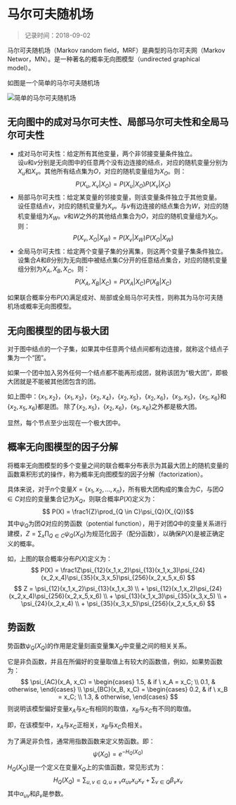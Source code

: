# 马尔可夫随机场
> 记录时间：2018-09-02

马尔可夫随机场（Markov random field，MRF）是典型的马尔可夫网（Markov Networ，MN）。是一种著名的概率无向图模型（undirected graphical model）。

如图是一个简单的马尔可夫随机场

![简单的马尔可夫随机场](https://images2015.cnblogs.com/blog/801522/201610/801522-20161011155027461-420207439.png)

## 无向图中的成对马尔可夫性、局部马尔可夫性和全局马尔可夫性

- 成对马尔可夫性：给定所有其他变量，两个非邻接变量条件独立。  
  设$u$和$v$分别是无向图中的任意两个没有边连接的结点，对应的随机变量分别为$X_{u}$和$X_{v}$。其他所有结点集为$O$，对应的随机变量组为$X_{O}$。则：
  $$ P(X_{u},X_{v} \vert X_{O}) = P(X_{u} \vert X_{O})P(X_{v} \vert X_{O})$$
- 局部马尔可夫性：给定某变量的邻接变量，则该变量条件独立于其他变量。  
  设任意结点$v$，对应的随机变量为$X_{v}$。与$v$有边连接的结点集合为$W$，对应的随机变量组为$X_{W}$。$v$和$W$之外的其他结点集合为$O$，对应的随机变量组为$X_{O}$。则：
  $$ P(X_{v},X_{O} \vert X_{W}) = P(X_{v} \vert X_{W})P(X_{O} \vert X_{W})$$
- 全局马尔可夫性：给定两个变量子集的分离集，则这两个变量子集条件独立。  
  设集合$A$和$B$分别为无向图中被结点集$C$分开的任意结点集合，对应的随机变量组分别为$X_{A}, X_{B}, X_{C}$。则：
  $$ P(X_{A},X_{B} \vert X_{C}) = P(X_{A} \vert X_{C})P(X_{B} \vert X_{C}) $$

如果联合概率分布$P(X)$满足成对、局部或全局马尔可夫性，则称其为马尔可夫随机场或概率无向图模型。

## 无向图模型的团与极大团

对于图中结点的一个子集，如果其中任意两个结点间都有边连接，就称这个结点子集为一个“团”。

如果一个团中加入另外任何一个结点都不能再形成团，就称该团为“极大团”，即极大团就是不能被其他团包含的团。

如上图中：$\lbrace x_{1}, x_{2} \rbrace$，$\lbrace x_{1}, x_{3} \rbrace$，$\lbrace x_{2}, x_{4} \rbrace$，$\lbrace x_{2}, x_{5} \rbrace$，$\lbrace x_{2}, x_{6} \rbrace$，$\lbrace x_{3}, x_{5} \rbrace$，$\lbrace x_{5}, x_{6} \rbrace$和$\lbrace x_{2}, x_{5}, x_{6} \rbrace$都是团。
除了$\lbrace x_{2}, x_{5} \rbrace$，$\lbrace x_{2}, x_{6} \rbrace$，$\lbrace x_{5}, x_{6} \rbrace$之外都是极大团。

显然，每个节点至少出现在一个极大团中。

## 概率无向图模型的因子分解

将概率无向图模型的多个变量之间的联合概率分布表示为其最大团上的随机变量的函数乘积形式的操作，称为概率无向图模型的因子分解（factorization）。

具体来说，对于$n$个变量$X = \lbrace x_{1}, x_{2}, ..., x_{n} \rbrace$，所有极大团构成的集合为$C$，与团$Q \in C$对应的变量集合记为$X_{Q}$，则联合概率$P(X)$定义为：
$$ P(X) = \frac1{Z}\prod_{Q \in C}\psi_{Q}(X_{Q})$$
其中$\psi_{Q}$为团$Q$对应的势函数（potential function），用于对团$Q$中的变量关系进行建模，$Z = \sum_x\prod_{Q \in C}\psi_{Q}(X_{Q})$为规范化因子（配分函数），以确保$P(X)$是被正确定义的概率。

如，上图的联合概率分布$P(X)$定义为：
$$ P(X) = \frac1Z\psi_{12}(x_1,x_2)\psi_{13}(x_1,x_3)\psi_{24}(x_2,x_4)\psi_{35}(x_3,x_5)\psi_{256}(x_2,x_5,x_6) $$
$$ Z = \psi_{12}(x_1,x_2)\psi_{13}(x_1,x_3) \\ + \psi_{12}(x_1,x_2)\psi_{24}(x_2,x_4)\psi_{256}(x_2,x_5,x_6) \\ + \psi_{13}(x_1,x_3)\psi_{35}(x_3,x_5) \\ + \psi_{24}(x_2,x_4)  \\ + \psi_{35}(x_3,x_5)\psi_{256}(x_2,x_5,x_6) $$

## 势函数

势函数$\psi_{Q}(X_{Q})$的作用是定量刻画变量集$X_{Q}$中变量之间的相关关系。

它是非负函数，并且在所偏好的变量取值上有较大的函数值，例如，如果势函数为：
$$
\psi_{AC}(x_A, x_C) =
  \begin{cases}
    1.5, & if \ x_A = x_C; \\
    0.1, & otherwise,
  \end{cases}
\\
\psi_{BC}(x_B, x_C) =
  \begin{cases}
    0.2, & if \ x_B = x_C; \\
    1.3, & otherwise,
  \end{cases}
$$
则说明该模型偏好变量$x_A$与$x_C$有相同的取值，$x_B$与$x_C$有不同的取值。

即，在该模型中，$x_A$与$x_C$正相关，$x_B$与$x_C$负相关。

为了满足非负性，通常用指数函数来定义势函数。即：
$$ \psi(X_{Q}) = e^{-H_{Q}(X_{Q})} $$
$H_{Q}(X_{Q})$是一个定义在变量$X_Q$上的实值函数，常见形式为：
$$ H_{Q}(X_{Q}) = \sum_{u,v \in Q, u \ne v} \alpha_{uv}x_{u}x_{v} + \sum_{v \in Q}\beta_{v}x_{v}$$
其中$\alpha_{uv}$和$\beta_{v}$是参数。
